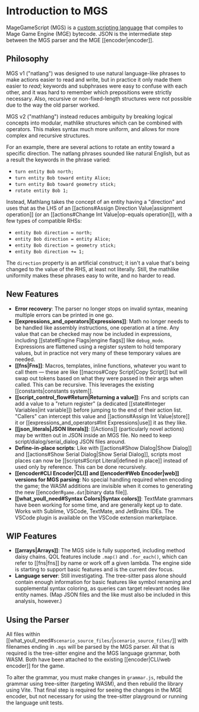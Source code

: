 # Introduction to MGS

MageGameScript (MGS) is a [custom scripting language](https://en.wikipedia.org/wiki/Domain-specific_language) that compiles to Mage Game Engine (MGE) bytecode. JSON is the intermediate step between the MGS parser and the MGE [[encoder|encoder]].

## Philosophy

MGS v1 ("natlang") was designed to use natural language-like phrases to make actions easier to read and write, but in practice it only made them easier to _read_; keywords and subphrases were easy to confuse with each other, and it was hard to remember which prepositions were strictly necessary. Also, recursive or non-fixed-length structures were not possible due to the way the old parser worked.

MGS v2 ("mathlang") instead reduces ambiguity by breaking logical concepts into modular, mathlike structures which can be combined with operators. This makes syntax much more uniform, and allows for more complex and recursive structures.

For an example, there are several actions to rotate an entity toward a specific direction. The natlang phrases sounded like natural English, but as a result the keywords in the phrase varied:

- `turn entity Bob north;`
- `turn entity Bob toward entity Alice;`
- `turn entity Bob toward geometry stick;`
- `rotate entity Bob 1;`

Instead, Mathlang takes the concept of an entity having a "direction" and uses that as the LHS of an [[actions#Assign Direction Value|assignment operation]] (or an [[actions#Change Int Value|op-equals operation]]), with a few types of compatible RHSs:

- `entity Bob direction = north;`
- `entity Bob direction = entity Alice;`
- `entity Bob direction = geometry stick;`
- `entity Bob direction += 1;`

The `direction` property is an artificial construct; it isn't a value that's being changed to the value of the RHS, at least not literally. Still, the mathlike uniformity makes these phrases easy to write, and no harder to read.

## New Features

- **Error recovery**: The parser no longer stops on invalid syntax, meaning multiple errors can be printed in one go.
- **[[expressions_and_operators|Expressions]]**: Math no longer needs to be handled like assembly instructions, one operation at a time. Any value that can be checked may now be included in expressions, including [[state#Engine Flags|engine flags]] like `debug_mode`. Expressions are flattened using a register system to hold temporary values, but in practice not very many of these temporary values are needed.
- **[[fns|Fns]]**: Macros, templates, inline functions, whatever you want to call them — these are like [[macros#Copy Script|Copy Script]] but will swap out tokens based on what they were passed in their args when called. This can be recursive. This leverages the existing [[constants|constants system]].
- **[[script_control_flow#Return|Returning a value]]**: Fns and scripts can add a value to a "return register" (a dedicated [[state#Integer Variables|int variable]]) before jumping to the end of their action list. "Callers" can intercept this value and [[actions#Assign Int Value|store]] it or [[expressions_and_operators#Int Expressions|use]] it as they like.
- **[[json_literals|JSON literals]]**: [[Actions]] (particularly novel actions) may be written out in JSON inside an MGS file. No need to keep script/dialog/serial_dialog JSON files around.
- **Define-in-place scripts**: Like with [[actions#Show Dialog|Show Dialog]] and [[actions#Show Serial Dialog|Show Serial Dialog]], scripts most places can now be [[scripts#Script Literal|defined in place]] instead of used only by reference. This can be done recursively.
- **[[encoder#CLI Encoder|CLI]] and [[encoder#Web Encoder|web]] versions for MGS parsing**: No special handling required when encoding the game; the WASM additions are invisible when it comes to generating the new [[encoder#`game.dat`|binary data file]].
- **[[what_youll_need#Syntax Colors|Syntax colors]]**: TextMate grammars have been working for some time, and are generally kept up to date. Works with Sublime, VSCode, TextMate, and JetBrains IDEs. The VSCode plugin is available on the VSCode extension marketplace.

## WIP Features


- **[[arrays|Arrays]]**: The MGS side is fully supported, including method daisy chains. QOL features include `.map()` and `.for_each()`, which can refer to [[fns|fns]] by name or work off a given lambda. The engine side is starting to support basic features and is the current dev focus.
- **Language server**: Still investigating. The tree-sitter pass alone should contain enough information for basic features like symbol renaming and supplemental syntax coloring, as queries can target relevant nodes like entity names. (Map JSON files and the like must also be included in this analysis, however.)

## Using the Parser

All files within [[what_youll_need#`scenario_source_files/`|`scenario_source_files/`]] with filenames ending in `.mgs` will be parsed by the MGS parser. All that is required is the tree-sitter engine and the MGS language grammar, both WASM. Both have been attached to the existing [[encoder|CLI/web encoder]] for the game.

To alter the grammar, you must make changes in `grammar.js`, rebuild the grammar using tree-sitter (targeting WASM), and then rebuild the library using Vite. That final step is required for seeing the changes in the MGE encoder, but not necessary for using the tree-sitter playground or running the language unit tests.

